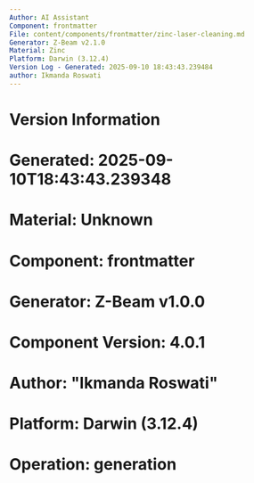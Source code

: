 ```yaml
---
Author: AI Assistant
Component: frontmatter
File: content/components/frontmatter/zinc-laser-cleaning.md
Generator: Z-Beam v2.1.0
Material: Zinc
Platform: Darwin (3.12.4)
Version Log - Generated: 2025-09-10 18:43:43.239484
author: Ikmanda Roswati
---
```


# Version Information
# Generated: 2025-09-10T18:43:43.239348
# Material: Unknown
# Component: frontmatter
# Generator: Z-Beam v1.0.0
# Component Version: 4.0.1
# Author: "Ikmanda Roswati"
# Platform: Darwin (3.12.4)
# Operation: generation
